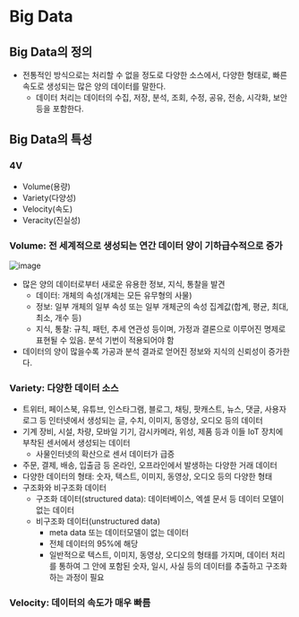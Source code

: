 # Big Data
## Big Data의 정의
* 전통적인 방식으로는 처리할 수 없을 정도로 다양한 소스에서, 다양한 형태로, 빠른 속도로 생성되는 많은 양의 데이터를 말한다.
    * 데이터 처리는 데이터의 수집, 저장, 분석, 조회, 수정, 공유, 전송, 시각화, 보안 등을 포함한다.
## Big Data의 특성
### 4V
* Volume(용량)
* Variety(다양성)
* Velocity(속도)
* Veracity(진실성)

### Volume: 전 세계적으로 생성되는 연간 데이터 양이 기하급수적으로 증가
![image](https://github.com/qlkdkd/SmartFactory/assets/71871927/f6dcebac-f810-49af-a471-f74320f9fb67)
* 많은 양의 데이터로부터 새로운 유용한 정보, 지식, 통찰을 발견
    * 데이터: 개체의 속성(개체는 모든 유무형의 사물)
    * 정보: 일부 개체의 일부 속성 또는 일부 개체군의 속성 집계값(합계, 평균, 최대, 최소, 개수 등)
    * 지식, 통찰: 규칙, 패턴, 추세 연관성 등이며, 가정과 결론으로 이루어진 명제로 표현될 수 있음. 분석 기번이 적용되어야 함
* 데이터의 양이 많을수록 가공과 분석 결과로 얻어진 정보와 지식의 신뢰성이 증가한다.

### Variety: 다양한 데이터 소스
* 트위터, 페이스북, 유튜브, 인스타그램, 블로그, 채팅, 팟캐스트, 뉴스, 댓글, 사용자 로그 등 인터넷에서 생성되는 글, 수치, 이미지, 동영상, 오디오 등의 데이터
* 기계 장비, 시설, 차량, 모바일 기기, 감시카메라, 위성, 제품 등과 이들 IoT 장치에 부착된 센서에서 생성되는 데이터
   * 사물인터넷의 확산으로 센서 데이터가 급증
* 주문, 결제, 배송, 입출금 등 온라인, 오프라인에서 발생하는 다양한 거래 데이터
* 다양한 데이터의 형태: 숫자, 텍스트, 이미지, 동영상, 오디오 등의 다양한 형태
* 구조화와 비구조화 데이터
   * 구조화 데이터(structured data): 데이터베이스, 엑셀 문서 등 데이터 모델이 없는 데이터
   * 비구조화 데이터(unstructured data)
        * meta data 또는 데이터모델이 없는 데이터
        * 전체 데이터의 95%에 해당
        * 일반적으로 텍스트, 이미지, 동영상, 오디오의 형태를 가지며, 데이터 처리를 통하여 그 안에 포함된 숫자, 일시, 사실 등의 데이터를 추출하고 구조화하는 과정이 필요
    
### Velocity: 데이터의 속도가 매우 빠름 
